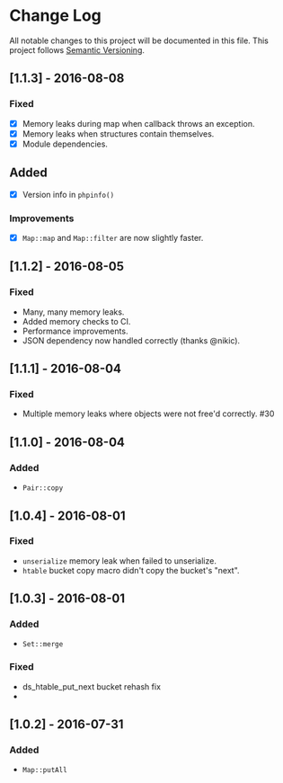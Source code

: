 # Change Log
All notable changes to this project will be documented in this file.
This project follows [Semantic Versioning](http://semver.org/).

## [1.1.3] - 2016-08-08
### Fixed
- [x] Memory leaks during map when callback throws an exception.
- [x] Memory leaks when structures contain themselves.
- [x] Module dependencies.

## Added
- [x] Version info in `phpinfo()`

### Improvements
- [x] `Map::map` and `Map::filter` are now slightly faster.

## [1.1.2] - 2016-08-05
### Fixed
- Many, many memory leaks.
- Added memory checks to CI.
- Performance improvements.
- JSON dependency now handled correctly (thanks @nikic).

## [1.1.1] - 2016-08-04
### Fixed
- Multiple memory leaks where objects were not free'd correctly. #30

## [1.1.0] - 2016-08-04
### Added
- `Pair::copy`

## [1.0.4] - 2016-08-01
### Fixed
- `unserialize` memory leak when failed to unserialize.
- `htable` bucket copy macro didn't copy the bucket's "next".

## [1.0.3] - 2016-08-01
### Added
- `Set::merge`

### Fixed
- ds_htable_put_next bucket rehash fix
- 
## [1.0.2] - 2016-07-31
### Added
- `Map::putAll`
